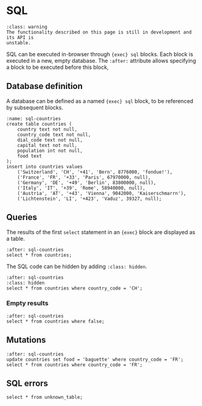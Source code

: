 <!-- Copyright 2024 Caroline Blank <caro@c-space.org> -->
<!-- Copyright 2024 Remy Blank <remy@c-space.org> -->
<!-- SPDX-License-Identifier: MIT -->

# SQL

```{admonition} Do not use yet
:class: warning
The functionality described on this page is still in development and its API is
unstable.
```

SQL can be executed in-browser through `{exec} sql` blocks. Each block is
executed in a new, empty database. The `:after:` attribute allows specifying
a block to be executed before this block,

## Database definition

A database can be defined as a named `{exec} sql` block, to be referenced by
subsequent blocks.

```{exec} sql
:name: sql-countries
create table countries (
    country text not null,
    country_code text not null,
    dial_code text not null,
    capital text not null,
    population int not null,
    food text
);
insert into countries values
    ('Switzerland', 'CH', '+41', 'Bern', 8776000, 'fondue!'),
    ('France', 'FR', '+33', 'Paris', 67970000, null),
    ('Germany', 'DE', '+49', 'Berlin', 83800000, null),
    ('Italy', 'IT', '+39', 'Rome', 58940000, null),
    ('Austria', 'AT', '+43', 'Vienna', 9042000, 'Kaiserschmarrn'),
    ('Lichtenstein', 'LI', '+423', 'Vaduz', 39327, null);
```

## Queries

The results of the first `select` statement in an `{exec}` block are displayed
as a table.

```{exec} sql
:after: sql-countries
select * from countries;
```

The SQL code can be hidden by adding `:class: hidden`.

```{exec} sql
:after: sql-countries
:class: hidden
select * from countries where country_code = 'CH';
```

### Empty results

```{exec} sql
:after: sql-countries
select * from countries where false;
```

## Mutations

```{exec} sql
:after: sql-countries
update countries set food = 'baguette' where country_code = 'FR';
select * from countries where country_code = 'FR';
```

## SQL errors

```{exec} sql
select * from unknown_table;
```
